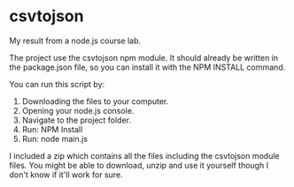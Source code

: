 # csvtojson

My result from a node.js course lab.

The project use the csvtojson npm module. It should already be written in the package.json file, so you can install it with the NPM INSTALL command.

You can run this script by:
1. Downloading the files to your computer.
2. Opening your node.js console.
3. Navigate to the project folder.
4. Run: NPM Install
5. Run: node main.js

I included a zip which contains all the files including the csvtojson module files. You might be able to download, unzip and use it yourself though I don't know if it'll work for sure.
